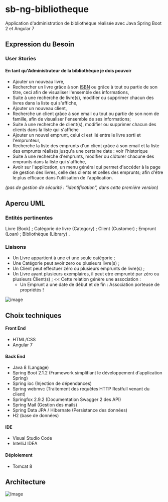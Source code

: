 # sb-ng-bibliotheque
Application d'administration de bibliothèque réalisée avec Java Spring Boot 2 et Angular 7

## Expression du Besoin 
### User Stories
#### En tant qu'Administrateur de la bibliothèque je dois pouvoir 
- Ajouter un nouveau livre, 
- Rechercher un livre grâce à son [ISBN](https://fr.wikipedia.org/wiki/International_Standard_Book_Number) ou grâce à tout ou partie de son titre, ceci afin de visualiser l'ensemble des informations,
- Suite à une recherche de livre(s), modifier ou supprimer chacun des livres dans la liste qui s'affiche, 
- Ajouter un nouveau client, 
- Recherche un client grâce à son email ou tout ou partie de son nom de famille, afin de visualiser l'ensemble de ses informations;
- Suite à une recherche de client(s), modifier ou supprimer chacun des clients dans la liste qui s'affiche
- Ajouter un nouvel emprunt, celui ci est lié entre le livre sorti et l'emprunteur,
- Recherche la liste des emprunts d'un client grâce à son email et la liste des emprunts réalisés jusqu'a une certaine date : voir l'historique
- Suite à une recherche d'emprunts, modifier ou clôturer chacune des emprunts dans la liste qui s'affiche, 
- Avoir sur l'application, un menu général qui permet d'accéder à la page de gestion des livres, celle des clients et celles des emprunts; afin d'être le plus efficace dans l'utilisation de l'application. 

_(pas de gestion de sécurité : "identification", dans cette première version)_ 


## Apercu UML 
### Entités pertinentes
Livre (Book) ;
Catégorie de livre (Category) ;
Client (Customer) ;
Emprunt (Loan) ;
Bibliothèque (Library) . 

### Liaisons
- Un Livre appartient à une et une seule catégorie ;
- Une Catégorie peut avoir zero ou plusieurs livre(s) ;
- Un Client peut effectuer zéro ou plusieurs emprunts de livre(s) ; 
- Un Livre ayant plusieurs exemplaires, il peut etre emprunté par zéro ou plusieurs Client(s) ; << Cette relation génère une association :  
    - Un Emprunt a une date de début et de fin : Association porteuse de propriétés ! 

![image](https://drive.google.com/uc?export=view&id=1qAtrovFkgDo9okVJBYTkrGSnBuSyO3hu)

## Choix techniques
#### Front End
- HTML/CSS 
- Angular 7

#### Back End
- Java 8 (Langage)
- Spring Boot 2.1.2 (Framework simplifiant le développement d'application Spring)
- Spring ioc (Injection de dépendances) 
- Spring webmvc (Traitement des requêtes HTTP Restfull venant du client)
- Springfox 2.9.2 (Documentation Swagger 2 des API)
- Spring Mail (Gestion des mails) 
- Spring Data JPA / Hibernate (Persistance des données) 
- H2 (base de données) 

#### IDE 
- Visual Studio Code 
- IntelliJ IDEA

#### Déploiement 
- Tomcat 8

## Architecture
![Image](https://drive.google.com/uc?export=view&id=1CFtsm6YPaGakWG8OZtmJ1XcoJD6P8kb8)
